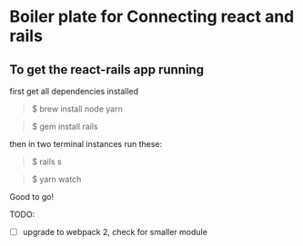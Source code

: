 # Boiler plate for Connecting react and rails

## To get the react-rails app running
first get all dependencies installed

>$ brew install node yarn

>$ gem install rails

then in two terminal instances run these:

>$ rails s

>$ yarn watch


Good to go!



TODO:
-[ ] upgrade to webpack 2, check for smaller module